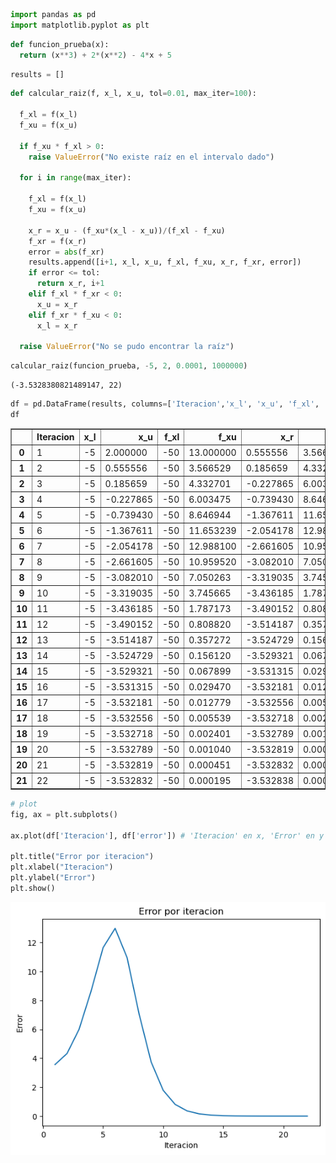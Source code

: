 ```python
import pandas as pd
import matplotlib.pyplot as plt
```


```python
def funcion_prueba(x):
  return (x**3) + 2*(x**2) - 4*x + 5
```


```python
results = []
```


```python
def calcular_raiz(f, x_l, x_u, tol=0.01, max_iter=100):

  f_xl = f(x_l)
  f_xu = f(x_u)

  if f_xu * f_xl > 0:
    raise ValueError("No existe raíz en el intervalo dado")

  for i in range(max_iter):

    f_xl = f(x_l)
    f_xu = f(x_u)

    x_r = x_u - (f_xu*(x_l - x_u))/(f_xl - f_xu)
    f_xr = f(x_r)
    error = abs(f_xr)
    results.append([i+1, x_l, x_u, f_xl, f_xu, x_r, f_xr, error])
    if error <= tol:
      return x_r, i+1
    elif f_xl * f_xr < 0:
      x_u = x_r
    elif f_xr * f_xu < 0:
      x_l = x_r

  raise ValueError("No se pudo encontrar la raíz")
```


```python
calcular_raiz(funcion_prueba, -5, 2, 0.0001, 1000000)
```




    (-3.5328380821489147, 22)




```python
df = pd.DataFrame(results, columns=['Iteracion','x_l', 'x_u', 'f_xl', 'f_xu', 'x_r', 'f_xr', 'error'])
df
```




<div>
<style scoped>
    .dataframe tbody tr th:only-of-type {
        vertical-align: middle;
    }

    .dataframe tbody tr th {
        vertical-align: top;
    }

    .dataframe thead th {
        text-align: right;
    }
</style>
<table border="1" class="dataframe">
  <thead>
    <tr style="text-align: right;">
      <th></th>
      <th>Iteracion</th>
      <th>x_l</th>
      <th>x_u</th>
      <th>f_xl</th>
      <th>f_xu</th>
      <th>x_r</th>
      <th>f_xr</th>
      <th>error</th>
    </tr>
  </thead>
  <tbody>
    <tr>
      <th>0</th>
      <td>1</td>
      <td>-5</td>
      <td>2.000000</td>
      <td>-50</td>
      <td>13.000000</td>
      <td>0.555556</td>
      <td>3.566529</td>
      <td>3.566529</td>
    </tr>
    <tr>
      <th>1</th>
      <td>2</td>
      <td>-5</td>
      <td>0.555556</td>
      <td>-50</td>
      <td>3.566529</td>
      <td>0.185659</td>
      <td>4.332701</td>
      <td>4.332701</td>
    </tr>
    <tr>
      <th>2</th>
      <td>3</td>
      <td>-5</td>
      <td>0.185659</td>
      <td>-50</td>
      <td>4.332701</td>
      <td>-0.227865</td>
      <td>6.003475</td>
      <td>6.003475</td>
    </tr>
    <tr>
      <th>3</th>
      <td>4</td>
      <td>-5</td>
      <td>-0.227865</td>
      <td>-50</td>
      <td>6.003475</td>
      <td>-0.739430</td>
      <td>8.646944</td>
      <td>8.646944</td>
    </tr>
    <tr>
      <th>4</th>
      <td>5</td>
      <td>-5</td>
      <td>-0.739430</td>
      <td>-50</td>
      <td>8.646944</td>
      <td>-1.367611</td>
      <td>11.653239</td>
      <td>11.653239</td>
    </tr>
    <tr>
      <th>5</th>
      <td>6</td>
      <td>-5</td>
      <td>-1.367611</td>
      <td>-50</td>
      <td>11.653239</td>
      <td>-2.054178</td>
      <td>12.988100</td>
      <td>12.988100</td>
    </tr>
    <tr>
      <th>6</th>
      <td>7</td>
      <td>-5</td>
      <td>-2.054178</td>
      <td>-50</td>
      <td>12.988100</td>
      <td>-2.661605</td>
      <td>10.959520</td>
      <td>10.959520</td>
    </tr>
    <tr>
      <th>7</th>
      <td>8</td>
      <td>-5</td>
      <td>-2.661605</td>
      <td>-50</td>
      <td>10.959520</td>
      <td>-3.082010</td>
      <td>7.050263</td>
      <td>7.050263</td>
    </tr>
    <tr>
      <th>8</th>
      <td>9</td>
      <td>-5</td>
      <td>-3.082010</td>
      <td>-50</td>
      <td>7.050263</td>
      <td>-3.319035</td>
      <td>3.745665</td>
      <td>3.745665</td>
    </tr>
    <tr>
      <th>9</th>
      <td>10</td>
      <td>-5</td>
      <td>-3.319035</td>
      <td>-50</td>
      <td>3.745665</td>
      <td>-3.436185</td>
      <td>1.787173</td>
      <td>1.787173</td>
    </tr>
    <tr>
      <th>10</th>
      <td>11</td>
      <td>-5</td>
      <td>-3.436185</td>
      <td>-50</td>
      <td>1.787173</td>
      <td>-3.490152</td>
      <td>0.808820</td>
      <td>0.808820</td>
    </tr>
    <tr>
      <th>11</th>
      <td>12</td>
      <td>-5</td>
      <td>-3.490152</td>
      <td>-50</td>
      <td>0.808820</td>
      <td>-3.514187</td>
      <td>0.357272</td>
      <td>0.357272</td>
    </tr>
    <tr>
      <th>12</th>
      <td>13</td>
      <td>-5</td>
      <td>-3.514187</td>
      <td>-50</td>
      <td>0.357272</td>
      <td>-3.524729</td>
      <td>0.156120</td>
      <td>0.156120</td>
    </tr>
    <tr>
      <th>13</th>
      <td>14</td>
      <td>-5</td>
      <td>-3.524729</td>
      <td>-50</td>
      <td>0.156120</td>
      <td>-3.529321</td>
      <td>0.067899</td>
      <td>0.067899</td>
    </tr>
    <tr>
      <th>14</th>
      <td>15</td>
      <td>-5</td>
      <td>-3.529321</td>
      <td>-50</td>
      <td>0.067899</td>
      <td>-3.531315</td>
      <td>0.029470</td>
      <td>0.029470</td>
    </tr>
    <tr>
      <th>15</th>
      <td>16</td>
      <td>-5</td>
      <td>-3.531315</td>
      <td>-50</td>
      <td>0.029470</td>
      <td>-3.532181</td>
      <td>0.012779</td>
      <td>0.012779</td>
    </tr>
    <tr>
      <th>16</th>
      <td>17</td>
      <td>-5</td>
      <td>-3.532181</td>
      <td>-50</td>
      <td>0.012779</td>
      <td>-3.532556</td>
      <td>0.005539</td>
      <td>0.005539</td>
    </tr>
    <tr>
      <th>17</th>
      <td>18</td>
      <td>-5</td>
      <td>-3.532556</td>
      <td>-50</td>
      <td>0.005539</td>
      <td>-3.532718</td>
      <td>0.002401</td>
      <td>0.002401</td>
    </tr>
    <tr>
      <th>18</th>
      <td>19</td>
      <td>-5</td>
      <td>-3.532718</td>
      <td>-50</td>
      <td>0.002401</td>
      <td>-3.532789</td>
      <td>0.001040</td>
      <td>0.001040</td>
    </tr>
    <tr>
      <th>19</th>
      <td>20</td>
      <td>-5</td>
      <td>-3.532789</td>
      <td>-50</td>
      <td>0.001040</td>
      <td>-3.532819</td>
      <td>0.000451</td>
      <td>0.000451</td>
    </tr>
    <tr>
      <th>20</th>
      <td>21</td>
      <td>-5</td>
      <td>-3.532819</td>
      <td>-50</td>
      <td>0.000451</td>
      <td>-3.532832</td>
      <td>0.000195</td>
      <td>0.000195</td>
    </tr>
    <tr>
      <th>21</th>
      <td>22</td>
      <td>-5</td>
      <td>-3.532832</td>
      <td>-50</td>
      <td>0.000195</td>
      <td>-3.532838</td>
      <td>0.000085</td>
      <td>0.000085</td>
    </tr>
  </tbody>
</table>
</div>




```python
# plot
fig, ax = plt.subplots()

ax.plot(df['Iteracion'], df['error']) # 'Iteracion' en x, 'Error' en y

plt.title("Error por iteracion")
plt.xlabel("Iteracion")
plt.ylabel("Error")
plt.show()
```


    
![png](output_6_0_2.png)
    



```python

```
